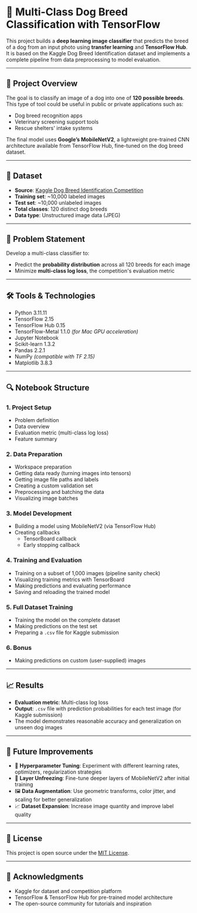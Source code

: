 # 🐶 Multi-Class Dog Breed Classification with TensorFlow

This project builds a **deep learning image classifier** that predicts the breed of a dog from an input photo using **transfer learning** and **TensorFlow Hub**. It is based on the Kaggle Dog Breed Identification dataset and implements a complete pipeline from data preprocessing to model evaluation.

---

## 🧠 Project Overview

The goal is to classify an image of a dog into one of **120 possible breeds**. This type of tool could be useful in public or private applications such as:
- Dog breed recognition apps
- Veterinary screening support tools
- Rescue shelters' intake systems

The final model uses **Google’s MobileNetV2**, a lightweight pre-trained CNN architecture available from TensorFlow Hub, fine-tuned on the dog breed dataset.

---

## 📂 Dataset

- **Source**: [Kaggle Dog Breed Identification Competition](https://www.kaggle.com/c/dog-breed-identification)
- **Training set**: ~10,000 labeled images
- **Test set**: ~10,000 unlabeled images
- **Total classes**: 120 distinct dog breeds
- **Data type**: Unstructured image data (JPEG)

---

## 🎯 Problem Statement

Develop a multi-class classifier to:
- Predict the **probability distribution** across all 120 breeds for each image
- Minimize **multi-class log loss**, the competition's evaluation metric

---

## 🛠️ Tools & Technologies

- Python 3.11.11  
- TensorFlow 2.15  
- TensorFlow Hub 0.15  
- TensorFlow-Metal 1.1.0 *(for Mac GPU acceleration)*  
- Jupyter Notebook  
- Scikit-learn 1.3.2  
- Pandas 2.2.1  
- NumPy *(compatible with TF 2.15)*  
- Matplotlib 3.8.3  

---

## 🔍 Notebook Structure

### 1. Project Setup
- Problem definition  
- Data overview  
- Evaluation metric (multi-class log loss)  
- Feature summary  

### 2. Data Preparation
- Workspace preparation  
- Getting data ready (turning images into tensors)  
- Getting image file paths and labels  
- Creating a custom validation set  
- Preprocessing and batching the data  
- Visualizing image batches  

### 3. Model Development
- Building a model using MobileNetV2 (via TensorFlow Hub)  
- Creating callbacks  
  - TensorBoard callback  
  - Early stopping callback  

### 4. Training and Evaluation
- Training on a subset of 1,000 images (pipeline sanity check)  
- Visualizing training metrics with TensorBoard  
- Making predictions and evaluating performance  
- Saving and reloading the trained model  

### 5. Full Dataset Training
- Training the model on the complete dataset  
- Making predictions on the test set  
- Preparing a `.csv` file for Kaggle submission  

### 6. Bonus
- Making predictions on custom (user-supplied) images  

---

## 📈 Results

- **Evaluation metric**: Multi-class log loss  
- **Output**: `.csv` file with prediction probabilities for each test image (for Kaggle submission)  
- The model demonstrates reasonable accuracy and generalization on unseen dog images

---

## 🚀 Future Improvements

- 🔧 **Hyperparameter Tuning**: Experiment with different learning rates, optimizers, regularization strategies  
- 🧠 **Layer Unfreezing**: Fine-tune deeper layers of MobileNetV2 after initial training  
- 🖼️ **Data Augmentation**: Use geometric transforms, color jitter, and scaling for better generalization  
- 📈 **Dataset Expansion**: Increase image quantity and improve label quality  

---

## 📜 License

This project is open source under the [MIT License](LICENSE).

---

## 🙏 Acknowledgments

- Kaggle for dataset and competition platform  
- TensorFlow & TensorFlow Hub for pre-trained model architecture  
- The open-source community for tutorials and inspiration
